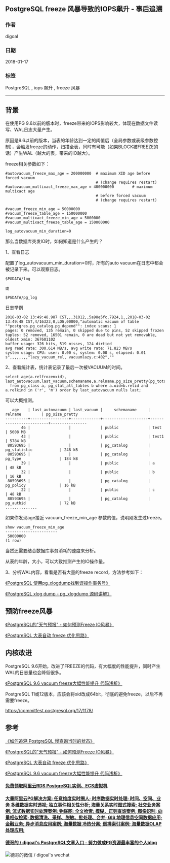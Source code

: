 ## PostgreSQL freeze 风暴导致的IOPS飙升 - 事后追溯     
                                 
### 作者                                 
digoal                                 
                                 
### 日期                                 
2018-01-17                                
                                 
### 标签                                 
PostgreSQL , iops 飙升 , freeze 风暴      
                                 
----                                 
                                 
## 背景      
在使用PG 9.6以前的版本时，freeze带来的IOPS影响较大，体现在数据文件读写、WAL日志大量产生。   
   
原因是9.6以前的版本，当表的年龄达到一定的阈值后（全局参数或表级参数控制），会触发freeze的动作，扫描全表，同时有可能（如果BLOCK被FREEZE的话）产生WAL（越大的表，带来的IO越大）。   
   
freeze相关参数如下：   
   
```   
#autovacuum_freeze_max_age = 200000000  # maximum XID age before forced vacuum   
                                        # (change requires restart)   
#autovacuum_multixact_freeze_max_age = 400000000        # maximum multixact age   
                                        # before forced vacuum   
                                        # (change requires restart)   
   
#vacuum_freeze_min_age = 50000000   
#vacuum_freeze_table_age = 150000000   
#vacuum_multixact_freeze_min_age = 5000000   
#vacuum_multixact_freeze_table_age = 150000000   
   
log_autovacuum_min_duration=0   
```   
   
那么当数据库突发IO时，如何知道是什么产生的？   
   
1、查看日志   
   
配置了log_autovacuum_min_duration=0时，所有的auto vacuum在日志中都会被记录下来。可以观察日志。   
   
```   
$PGDATA/log   
   
或   
   
$PGDATA/pg_log   
```   
  
日志举例   
    
```
2018-03-02 13:49:48.987 CST,,,31012,,5a98e5fc.7924,1,,2018-03-02 13:49:48 CST,4/16323,0,LOG,00000,"automatic vacuum of table ""postgres.pg_catalog.pg_depend"": index scans: 1
pages: 0 removed, 135 remain, 0 skipped due to pins, 52 skipped frozen
tuples: 52 removed, 16501 remain, 0 are dead but not yet removable, oldest xmin: 367601102
buffer usage: 326 hits, 519 misses, 124 dirtied
avg read rate: 300.614 MB/s, avg write rate: 71.823 MB/s
system usage: CPU: user: 0.00 s, system: 0.00 s, elapsed: 0.01 s",,,,,,,,"lazy_vacuum_rel, vacuumlazy.c:402",""
```
   
2、查看统计表，统计表记录了最后一次被VACUUM的时间。   
   
```   
select age(a.relfrozenxid), last_autovacuum,last_vacuum,schemaname,a.relname,pg_size_pretty(pg_total_relation_size(relid))    
  from pg_class a, pg_stat_all_tables b where a.oid=b.relid and a.relkind in ('r', 'm') order by last_autovacuum nulls last;   
```   
   
可以大概推测。   
   
```   
   age    | last_autovacuum | last_vacuum |     schemaname     |         relname         | pg_size_pretty    
----------+-----------------+-------------+--------------------+-------------------------+----------------   
       46 |                 |             | public             | test                    | 5608 MB   
       43 |                 |             | public             | test1                   | 5784 kB   
 80593695 |                 |             | pg_catalog         | pg_statistic            | 248 kB   
 80593695 |                 |             | pg_catalog         | pg_type                 | 184 kB   
       39 |                 |             | public             | a                       | 48 kB   
       32 |                 |             | public             | b                       | 16 kB   
 80593695 |                 |             | pg_catalog         | pg_policy               | 16 kB   
       22 |                 |             | public             | c                       | 48 kB   
 80593695 |                 |             | pg_catalog         | pg_authid               | 72 kB   
..............   
```   
  
如果你发现age接近 vacuum_freeze_min_age 参数的值，说明刚发生过freeze。   
  
```
show vacuum_freeze_min_age 
-----------------------
 50000000
(1 row)
```
  
当然还需要结合数据库事务消耗的速度来分析。   
   
从表的年龄，大小，可以大致推测产生的IO操作量。   
     
3、分析WAL内容，看看是否有大量的freeze record，方法参考如下：   
   
[《PostgreSQL 使用pg_xlogdump找到误操作事务号》](../201512/20151210_01.md)     
   
[《PostgreSQL xlog dump - pg_xlogdump 源码讲解》](../201302/20130223_01.md)     
   
## 预防freeze风暴   
[《PostgreSQL的"天气预报" - 如何预测Freeze IO风暴》](../201606/20160612_01.md)     
   
[《PostgreSQL 大表自动 freeze 优化思路》](../201605/20160520_01.md)     
   
## 内核改进   
PostgreSQL 9.6开始，改进了FREEZE的代码，有大幅度的性能提升，同时产生WAL的日志量也会降低很多。   
  
[《PostgreSQL 9.6 vacuum freeze大幅性能提升 代码浅析》](../201610/20161002_03.md)     
   
PostgreSQL 11或12版本，应该会将xid改成64bit，彻底的避免freeze，以后不再需要freeze。   
   
https://commitfest.postgresql.org/17/1178/   
   
## 参考   
   
[《如何追溯 PostgreSQL 慢查询当时的状态》](../201604/20160421_01.md)     
   
[《PostgreSQL的"天气预报" - 如何预测Freeze IO风暴》](../201606/20160612_01.md)     
   
[《PostgreSQL 大表自动 freeze 优化思路》](../201605/20160520_01.md)     
   
[《PostgreSQL 9.6 vacuum freeze大幅性能提升 代码浅析》](../201610/20161002_03.md)     
  
  
  
  
  
  
  
  
  
  
  
  
  
  
  
  
  
  
  
  
  
  
  
  
  
  
  
  
  
  
  
  
  
  
  
  
  
#### [免费领取阿里云RDS PostgreSQL实例、ECS虚拟机](https://www.aliyun.com/database/postgresqlactivity "57258f76c37864c6e6d23383d05714ea")
  
  
#### [大量阿里云PG解决方案: 任意维度实时圈人; 时序数据实时处理; 时间、空间、业务 多维数据实时透视; 独立事件相关性分析; 海量关系实时图式搜索; 社交业务案例; 流式数据实时处理案例; 物联网; 全文检索; 模糊、正则查询案例; 图像识别; 向量相似检索; 数据清洗、采样、脱敏、批处理、合并; GIS 地理信息空间数据应用; 金融业务; 异步消息应用案例; 海量数据 冷热分离; 倒排索引案例; 海量数据OLAP处理应用;](https://yq.aliyun.com/topic/118 "40cff096e9ed7122c512b35d8561d9c8")
  
  
#### [德哥的 / digoal's PostgreSQL文章入口 - 努力做成PG资源最丰富的个人blog](https://github.com/digoal/blog/blob/master/README.md "22709685feb7cab07d30f30387f0a9ae")
  
  
![德哥的微信 / digoal's wechat](../pic/digoal_weixin.jpg "f7ad92eeba24523fd47a6e1a0e691b59")
  
